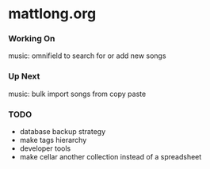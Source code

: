 mattlong.org
========

### Working On

music: omnifield to search for or add new songs

### Up Next

music: bulk import songs from copy paste

### TODO

* database backup strategy
* make tags hierarchy
* developer tools
* make cellar another collection instead of a spreadsheet
